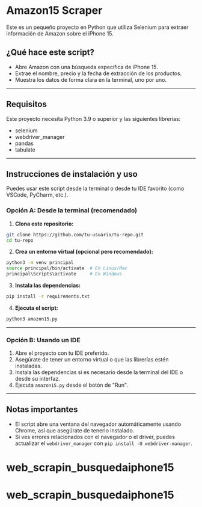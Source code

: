 # Amazon15 Scraper

Este es un pequeño proyecto en Python que utiliza Selenium para extraer información de Amazon sobre el iPhone 15.

## ¿Qué hace este script?

- Abre Amazon con una búsqueda específica de iPhone 15.
- Extrae el nombre, precio y la fecha de extracción de los productos.
- Muestra los datos de forma clara en la terminal, uno por uno.

---

## Requisitos

Este proyecto necesita Python 3.9 o superior y las siguientes librerías:

- selenium
- webdriver_manager
- pandas
- tabulate

---

## Instrucciones de instalación y uso

Puedes usar este script desde la terminal o desde tu IDE favorito (como VSCode, PyCharm, etc.).

### Opción A: Desde la terminal (recomendado)

1. **Clona este repositorio:**

```bash
git clone https://github.com/tu-usuario/tu-repo.git
cd tu-repo
```

2. **Crea un entorno virtual (opcional pero recomendado):**

```bash
python3 -m venv principal
source principal/bin/activate  # En Linux/Mac
principal\Scripts\activate     # En Windows
```

3. **Instala las dependencias:**

```bash
pip install -r requirements.txt
```

4. **Ejecuta el script:**

```bash
python3 amazon15.py
```

---

### Opción B: Usando un IDE

1. Abre el proyecto con tu IDE preferido.
2. Asegúrate de tener un entorno virtual o que las librerías estén instaladas.
3. Instala las dependencias si es necesario desde la terminal del IDE o desde su interfaz.
4. Ejecuta `amazon15.py` desde el botón de "Run".

---

## Notas importantes

- El script abre una ventana del navegador automáticamente usando Chrome, así que asegúrate de tenerlo instalado.
- Si ves errores relacionados con el navegador o el driver, puedes actualizar el `webdriver_manager` con `pip install -U webdriver-manager`.

# web_scrapin_busquedaiphone15
# web_scrapin_busquedaiphone15
